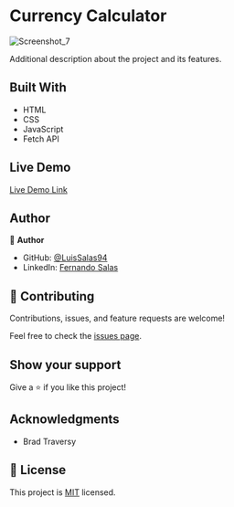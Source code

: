 # Currency Calculator

![Screenshot_7](https://user-images.githubusercontent.com/57297709/146777917-23e4b20a-4a6d-4e61-9dde-181a79d196b8.jpg)




Additional description about the project and its features.

## Built With

- HTML
- CSS
- JavaScript
- Fetch API

## Live Demo

[Live Demo Link](https://sleepy-haibt-2449b0.netlify.app/)

## Author

👤 **Author**

- GitHub: [@LuisSalas94](https://github.com/LuisSalas94)
- LinkedIn: [Fernando Salas](https://www.linkedin.com/in/luisfernandosalasgave/)

## 🤝 Contributing

Contributions, issues, and feature requests are welcome!

Feel free to check the [issues page](../../issues/).

## Show your support

Give a ⭐️ if you like this project!

## Acknowledgments

- Brad Traversy


## 📝 License

This project is [MIT](./MIT.md) licensed.
